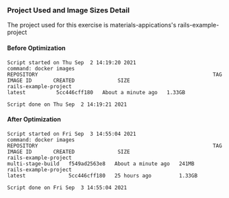 ### Project Used and Image Sizes Detail

The project used for this exercise is materials-appications's rails-example-project

#### Before Optimization 
    Script started on Thu Sep  2 14:19:20 2021
    command: docker images
    REPOSITORY                                                         TAG             IMAGE ID       CREATED              SIZE
    rails-example-project                                              latest          5cc446cff180   About a minute ago   1.33GB

    Script done on Thu Sep  2 14:19:21 2021

#### After Optimization 

    Script started on Fri Sep  3 14:55:04 2021
    command: docker images
    REPOSITORY                                                         TAG                 IMAGE ID       CREATED              SIZE
    rails-example-project                                              multi-stage-build   f549ad2563e8   About a minute ago   241MB
    rails-example-project                                              latest              5cc446cff180   25 hours ago         1.33GB

    Script done on Fri Sep  3 14:55:04 2021
